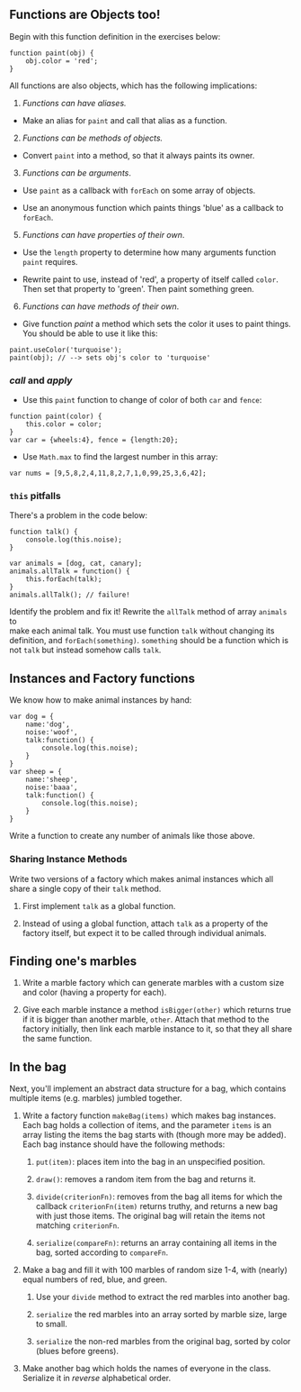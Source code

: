 
## Functions are Objects too!
Begin with this function definition in the exercises below:

```
function paint(obj) {
	obj.color = 'red';
}
```

All functions are also objects, which has the following implications:

1) _Functions can have aliases._ 

* Make an alias for `paint` and call that alias as a function.


2) _Functions can be methods of objects._

* Convert `paint` into a method, so that it always paints its owner.


3) _Functions can be arguments_.

* Use `paint` as a callback with `forEach` on some array of objects.

* Use an anonymous function which paints things 'blue' as a callback to `forEach`.

<!-- NEW PROPOSAL:
4) _Functions can be return values_.

* Write a function which returns a function...

-->

5) _Functions can have properties of their own_.

* Use the `length` property to determine how many arguments function `paint` requires.

* Rewrite paint to use, instead of 'red', a property of itself called `color`.  Then set that property to 'green'.  Then paint something green.


6) _Functions can have methods of their own_.

* Give function _paint_ a method which sets the color it uses to paint things.
You should be able to use it like this:

```
paint.useColor('turquoise');
paint(obj); // --> sets obj's color to 'turquoise'
```

### _call_ and _apply_

* Use this `paint` function to change of color of both `car` and `fence`:

```
function paint(color) {
	this.color = color;
}
var car = {wheels:4}, fence = {length:20};
```

* Use `Math.max` to find the largest number in this array:

```
var nums = [9,5,8,2,4,11,8,2,7,1,0,99,25,3,6,42];
```

### `this` pitfalls

There's a problem in the code below:

```
function talk() {
	console.log(this.noise);
}

var animals = [dog, cat, canary];
animals.allTalk = function() {
	this.forEach(talk);
}
animals.allTalk(); // failure!
```

Identify the problem and fix it!  Rewrite the `allTalk` method of array `animals` to  
make each animal talk.  You must use function `talk` without changing its definition, and `forEach(something)`.
`something` should be a function which is not `talk` but instead somehow calls `talk`.

## Instances and Factory functions

We know how to make animal instances by hand:

```
var dog = {
	name:'dog',
	noise:'woof',
	talk:function() {
		console.log(this.noise);
	}
}
var sheep = {
	name:'sheep',
	noise:'baaa',
	talk:function() {
		console.log(this.noise);
	}
}
```

Write a function to create any number of animals like those above.

### Sharing Instance Methods

Write two versions of a factory which makes animal instances which all share a single copy of their `talk` method.

1. First implement `talk` as a global function.

2. Instead of using a global function, attach `talk` as a property of the factory itself, but expect it to be called through individual animals.


## Finding one's marbles

1. Write a marble factory which can generate marbles with a custom size and color (having a property for each).

2. Give each marble instance a method `isBigger(other)` which returns true if it is bigger than another marble, `other`.  Attach that method to the factory initially, then link each marble instance to it, so that they all share the same function.


## In the bag

Next, you'll implement an abstract data structure for a bag, which contains multiple items (e.g. marbles) jumbled together.

1. Write a factory function `makeBag(items)` which makes bag instances.  Each bag holds a collection of items, and the parameter `items` is an array listing the items the bag starts with (though more may be added).  Each bag instance should have the following methods:

    1. `put(item)`: places item into the bag in an unspecified position.

    2. `draw()`: removes a random item from the bag and returns it.

    3. `divide(criterionFn)`: removes from the bag all items for which the callback `criterionFn(item)` returns truthy, and returns a new bag with just those items.  The original bag will retain the items not matching `criterionFn`.

    4. `serialize(compareFn)`: returns an array containing all items in the bag, sorted according to `compareFn`.

2. Make a bag and fill it with 100 marbles of random size 1-4, with (nearly) equal numbers of red, blue, and green.

    1. Use your `divide` method to extract the red marbles into another bag.

    2. `serialize` the red marbles into an array sorted by marble size, large to small.

    3. `serialize` the non-red marbles from the original bag, sorted by color (blues before greens).

3. Make another bag which holds the names of everyone in the class.  Serialize it in *reverse* alphabetical order.
